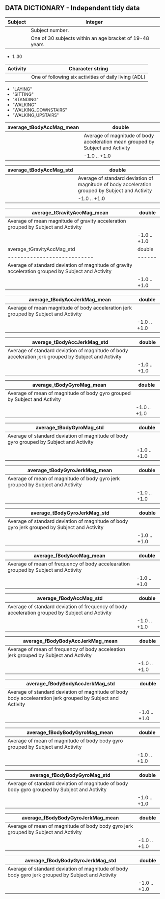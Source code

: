 DATA DICTIONARY - Independent tidy data
-------------


Subject | Integer
--------|--------
        |Subject number.
        |One of 30 subjects within an age bracket of 19-48 years
* 1..30

Activity|Character string
--------|----------------
        |One of following six activities of daily living (ADL)
* "LAYING" 
* "SITTING"
* "STANDING" 
* "WALKING" 
* "WALKING_DOWNSTAIRS" 
* "WALKING_UPSTAIRS"

average_tBodyAccMag_mean|double
------------------------|------
                        |Average of magnitude of body acceleration mean grouped by Subject and Activity
                        | -1.0 .. +1.0

average_tBodyAccMag_std|double
-----------------------|------
                       |Average of standard deviation of magnitude of body acceleration grouped by Subject and Activity
                        | -1.0 .. +1.0
                        
average_tGravityAccMag_mean|double
---------------------------|------
  |Average of mean magnitude of gravity acceleration grouped by Subject and Activity
                        | -1.0 .. +1.0
average_tGravityAccMag_std|double
---------------------------|------
  |Average of standard deviation of magnitude of gravity acceleration grouped by Subject and Activity
                        | -1.0 .. +1.0
                        
average_tBodyAccJerkMag_mean|double
---------------------------|------
  |Average of mean magnitude of body acceleration jerk grouped by Subject and Activity
                        | -1.0 .. +1.0
                        
average_tBodyAccJerkMag_std|double
---------------------------|------
  |Average of standard deviation of magnitude of body acceleration jerk grouped by Subject and Activity
                        | -1.0 .. +1.0
                        
average_tBodyGyroMag_mean|double
---------------------------|------
  |Average of mean of magnitude of body gyro grouped by Subject and Activity
                        | -1.0 .. +1.0
                        
average_tBodyGyroMag_std|double
---------------------------|------
 |Average of standard deviation of magnitude of body gyro grouped by Subject and Activity
                        | -1.0 .. +1.0
                        
average_tBodyGyroJerkMag_mean|double
---------------------------|------
 |Average of mean of magnitude of body gyro jerk grouped by Subject and Activity
                        | -1.0 .. +1.0
                        
average_tBodyGyroJerkMag_std|double
---------------------------|------
 |Average of standard deviation of magnitude of body gyro jerk grouped by Subject and Activity
                        | -1.0 .. +1.0
                        
average_fBodyAccMag_mean|double
---------------------------|------
 |Average of mean of frequency of body accelearation grouped by Subject and Activity
                         | -1.0 .. +1.0
                         
average_fBodyAccMag_std|double
---------------------------|------
 |Average of standard deviation of frequency of body acceleration grouped by Subject and Activity
                         | -1.0 .. +1.0
                         
average_fBodyBodyAccJerkMag_mean|double
---------------------------|------
 |Average of mean of frequency of body acceleation jerk grouped by Subject and Activity
                        | -1.0 .. +1.0
                        
average_fBodyBodyAccJerkMag_std|double
---------------------------|------
 |Average of standard deviation of magnitude of body body accelearation jerk grouped by Subject and Activity
                         | -1.0 .. +1.0
                         
average_fBodyBodyGyroMag_mean|double
---------------------------|------
 |Average of mean of magnitude of body body gyro grouped by Subject and Activity
                        | -1.0 .. +1.0
                        
average_fBodyBodyGyroMag_std|double
---------------------------|------
 |Average of standard deviation of magnitude of body body gyro grouped by Subject and Activity
                        | -1.0 .. +1.0
                        
average_fBodyBodyGyroJerkMag_mean|double
---------------------------|------
 |Average of mean of magnitude of body body gyro jerk grouped by Subject and Activity
                        | -1.0 .. +1.0
                        
average_fBodyBodyGyroJerkMag_std|double
---------------------------|------
 |Average of standard deviation of magnitude of body body gyro jerk grouped by Subject and Activity
                        | -1.0 .. +1.0
                        
